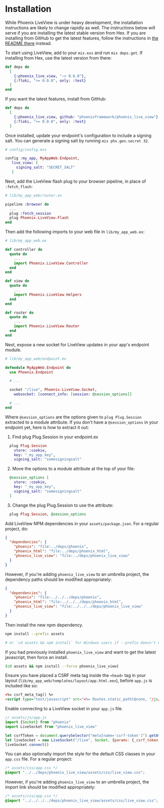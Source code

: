# Installation

While Phoenix LiveView is under heavy development, the installation instructions
are likely to change rapidly as well. The instructions below will serve if you
are installing the latest stable version from Hex. If you are installing from
GitHub to get the latest features, follow the instructions in [the README
there](https://github.com/phoenixframework/phoenix_live_view/blob/master/README.md#installation)
instead.

To start using LiveView, add to your `mix.exs` and run `mix deps.get`. If
installing from Hex, use the latest version from there:

```elixir
def deps do
  [
    {:phoenix_live_view, "~> 0.6.0"},
    {:floki, ">= 0.0.0", only: :test}
  ]
end
```

If you want the latest features, install from GitHub:

```elixir
def deps do
  [
    {:phoenix_live_view, github: "phoenixframework/phoenix_live_view"},
    {:floki, ">= 0.0.0", only: :test}
  ]
```

Once installed, update your endpoint's configuration to include a signing salt.
You can generate a signing salt by running `mix phx.gen.secret 32`.

```elixir
# config/config.exs

config :my_app, MyAppWeb.Endpoint,
   live_view: [
     signing_salt: "SECRET_SALT"
   ]
```

Next, add the LiveView flash plug to your browser pipeline, in place of `:fetch_flash`:

```elixir
# lib/my_app_web/router.ex

pipeline :browser do
  ...
  plug :fetch_session
  plug Phoenix.LiveView.Flash
end
```

Then add the following imports to your web file in `lib/my_app_web.ex`:

```elixir
# lib/my_app_web.ex

def controller do
  quote do
    ...
    import Phoenix.LiveView.Controller
  end
end

def view do
  quote do
    ...
    import Phoenix.LiveView.Helpers
  end
end

def router do
  quote do
    ...
    import Phoenix.LiveView.Router
  end
end
```

Next, expose a new socket for LiveView updates in your app's endpoint module.

```elixir
# lib/my_app_web/endpoint.ex

defmodule MyAppWeb.Endpoint do
  use Phoenix.Endpoint

  # ...

  socket "/live", Phoenix.LiveView.Socket,
    websocket: [connect_info: [session: @session_options]]

  # ...
end
```

Where `@session_options` are the options given to `plug Plug.Session` extracted to a module attribute. If you don't have a `@session_options` in your endpoint yet, here is how to extract it out:

1. Find plug Plug.Session in your endpoint.ex

```elixir
  plug Plug.Session
    store: :cookie,
    key: "_my_app_key",
    signing_salt: "somesigningsalt"
```

2. Move the options to a module attribute at the top of your file:

```elixir
  @session_options [
    store: :cookie,
    key: "_my_app_key",
    signing_salt: "somesigningsalt"
  ]
```

3. Change the plug Plug.Session to use the attribute:

```elixir
  plug Plug.Session, @session_options
```

Add LiveView NPM dependencies in your `assets/package.json`. For a regular project, do:

```json
{
  "dependencies": {
    "phoenix": "file:../deps/phoenix",
    "phoenix_html": "file:../deps/phoenix_html",
    "phoenix_live_view": "file:../deps/phoenix_live_view"
  }
}
```

However, if you're adding `phoenix_live_view` to an umbrella project, the dependency paths should be modified appropriately:

```json
{
  "dependencies": {
    "phoenix": "file:../../../deps/phoenix",
    "phoenix_html": "file:../../../deps/phoenix_html",
    "phoenix_live_view": "file:../../../deps/phoenix_live_view"
  }
}
```

Then install the new npm dependency.

```bash
npm install --prefix assets

# or `cd assets && npm install` for Windows users if --prefix doesn't work
```

If you had previously installed `phoenix_live_view` and want to get the
latest javascript, then force an install.

```bash
(cd assets && npm install --force phoenix_live_view)
```

Ensure you have placed a CSRF meta tag inside the `<head>` tag in your layout (`lib/my_app_web/templates/layout/app.html.eex`), before `app.js` is included like so:

```html
<%= csrf_meta_tag() %>
<script type="text/javascript" src="<%= Routes.static_path(@conn, "/js/app.js") %>"></script>
```

Enable connecting to a LiveView socket in your `app.js` file.

```javascript
// assets/js/app.js
import {Socket} from "phoenix"
import LiveSocket from "phoenix_live_view"

let csrfToken = document.querySelector("meta[name='csrf-token']").getAttribute("content");
let liveSocket = new LiveSocket("/live", Socket, {params: {_csrf_token: csrfToken}});
liveSocket.connect()
```

You can also optionally import the style for the default CSS classes in your `app.css` file. For a regular project:

```css
/* assets/css/app.css */
@import "../../deps/phoenix_live_view/assets/css/live_view.css";
```

However, if you're adding `phoenix_live_view` to an umbrella project, the import link should be modified appropriately:

```css
/* assets/css/app.css */
@import "../../../../deps/phoenix_live_view/assets/css/live_view.css";
